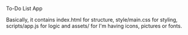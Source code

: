 To-Do List App

Basically, it contains index.html for structure, style/main.css for styling, scripts/app.js for logic and assets/ for I'm having icons, pictures or fonts.